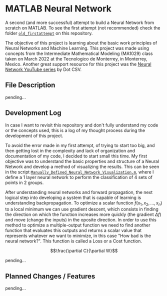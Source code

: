 # MATLAB Neural Network
A second (and more successful) attempt to build a Neural Network from scratch on MATLAB. To see the first attempt (not recommended) check the folder [`old_firstattempt`](/old_firstattempt) on this repository.

The objective of this project is learning about the basic work principles of Neural Networks and Machine Learning. This project was made using concepts from the Intermediate Mathematical Modeling (MA1029) class taken on March 2022 at the Tecnologico de Monterrey, in Monterrey, Mexico. Another great support resource for this project was the [Neural Network YouTube series](https://youtube.com/playlist?list=PL-Ogd76BhmcB9OjPucsnc2-piEE96jJDQ&si=unqUJHm6ifEYXdXz) by Dot CSV.

## File Description
pending...

## Development Log
In case I want to revisit this repository and don't fully understand my code or the concepts used, this is a log of my thought process during the development of this project.

To avoid the error made in my first attempt, of trying to start too big, and then getting lost in the complexity and lack of organization and documentation of my code, I decided to start small this time. My first objective was to understand the basic properties and structure of a Neural Network and develop a method of visualizing the results. This can be seen in the script [`Manually_Defined_Neural_Network_Visualization.m`](/Manually_Defined_Neural_Network_Visualization.m), where I define a 1 layer neural network to perform the classification of 4 sets of points in 2 groups.

After understanding neural networks and forward propagation, the next logical step into developing a system that is capable of learning is understanding backpropagation. To optimize a scalar function $f(x_1,x_2,...,x_n)$ to a local minimum we can use gradient descent, which consists in finding the direction on which the function increases more quickly (the gradient $\Delta f$) and move (change the inputs) in the oposite direction. In order to use this method to optimize a multiple-output function we need to find another function that evaluates this outputs and returns a scalar value that represents whatever we want to minimize, in this case "How bad is the neural network?". This function is called a Loss or a Cost function.

$$\frac{\partial C}{\partial W}$$

pending...

## Planned Changes / Features

pending...
